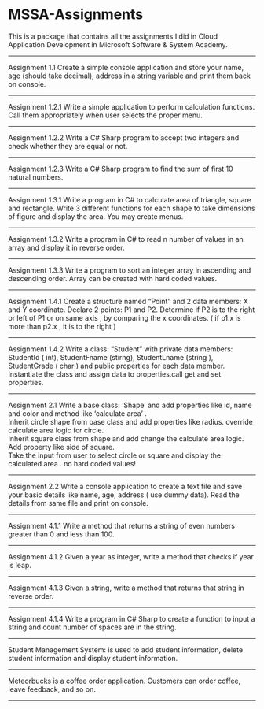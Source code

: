 # MSSA-Assignments
This is a package that contains all the assignments I did in Cloud Application Development in Microsoft Software &amp; System Academy.

********************************************************************************************************************************************************************************

Assignment 1.1 Create a simple console application and store your name, age (should take decimal), address in a string variable and print them back on console.

********************************************************************************************************************************************************************************

Assignment 1.2.1 Write a simple application to perform calculation functions. Call them appropriately when user selects the proper menu.

********************************************************************************************************************************************************************************

Assignment 1.2.2 Write a C# Sharp program to accept two integers and check whether they are equal or not.

********************************************************************************************************************************************************************************

Assignment 1.2.3 Write a C# Sharp program to find the sum of first 10 natural numbers.

********************************************************************************************************************************************************************************

Assignment 1.3.1 Write a program in C# to calculate area of triangle, square and rectangle. Write 3 different functions for each shape to take dimensions of figure and display the area. You may create menus.

********************************************************************************************************************************************************************************

Assignment 1.3.2 Write a program in C# to read n number of values in an array and display it in reverse order.

********************************************************************************************************************************************************************************

Assignment 1.3.3 Write a program to sort an integer array in ascending and descending order. Array can be created with hard coded values.

********************************************************************************************************************************************************************************

Assignment 1.4.1 Create a structure named “Point” and 2 data members: X and Y coordinate. Declare 2 points: P1 and P2. Determine if P2 is to the right or left of P1 or on same axis , by comparing the x coordinates. ( if p1.x is more than p2.x , it is to the right )

********************************************************************************************************************************************************************************

Assignment 1.4.2 Write a class: “Student” with private data members: StudentId ( int), StudentFname (stirng), StudentLname (string ), StudentGrade ( char ) and public properties for each data member. Instantiate the class and assign data to properties.call get and set properties.

********************************************************************************************************************************************************************************

Assignment 2.1 Write a base class: ‘Shape’ and add properties like id, name and color and method like ‘calculate area’ .     
               Inherit circle shape from base class and add properties like radius. override calculate area logic for circle.        
               Inherit square class from shape and add change the calculate area logic. Add property like side of square.        
               Take the input from user to select circle or square and display the calculated area . no hard coded values!

********************************************************************************************************************************************************************************

Assignment 2.2 Write a console application to create a text file and save your basic details like name, age, address ( use dummy data). Read the details from same file and print on console.

********************************************************************************************************************************************************************************

Assignment 4.1.1 Write a method that returns a string of even numbers greater than 0 and less than 100.

********************************************************************************************************************************************************************************

Assignment 4.1.2 Given a year as integer, write a method that checks if year is leap.

********************************************************************************************************************************************************************************

Assignment 4.1.3 Given a string, write a method that returns that string in reverse order.

********************************************************************************************************************************************************************************

Assignment 4.1.4 Write a program in C# Sharp to create a function to input a string and count number of spaces are in the string.

********************************************************************************************************************************************************************************

Student Management System: is used to add student information, delete student information and display student information.

********************************************************************************************************************************************************************************

Meteorbucks is a coffee order application. Customers can order coffee, leave feedback, and so on.

********************************************************************************************************************************************************************************
